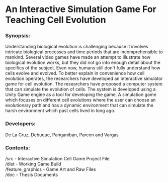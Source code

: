 # An Interactive Simulation Game For Teaching Cell Evolution

### Synopsis:

Understanding biological evolution is challenging because it involves intricate biological processes and time periods that are incomprehensible to mankind. Several video games have made an attempt to illustrate how biological evolution works, but they did not go into enough detail about the specifics of the subject. Even now, humans still don't fully understand how cells evolve and evolved. To better explain in convenience how cell evolution operates, the researchers have developed an interactive simulator game for cell evolution. The researchers have proposed a computer system that can simulate the evolution of cells. The system is developed using a Unity Game engine as a tool for developing the game. A simulation game which focuses on different cell evolutions where the user can choose an evolutionary path  and has a dynamic environment that can simulate the harsh environment which past cells lived in long ago.

### Developers:

De La Cruz, Debuque, Panganiban, Parcon and Vargas

### Contents:

/src - Interactive Simulation Cell Game Project File  
/dist - Working Game Build  
/feature_graphics - Game Art and Raw Files  
/doc - Thesis Documents  